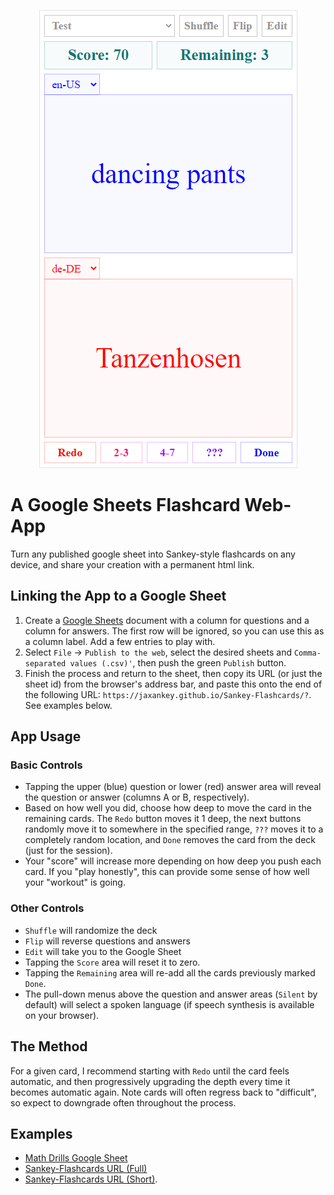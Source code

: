 <p align="center"><img src="https://github.com/jaxankey/Sankey-Flashcards/raw/main/screenshot.png"></p>

# A Google Sheets Flashcard Web-App

Turn any published google sheet into Sankey-style flashcards on any device, and share your creation with a permanent html link.

## Linking the App to a Google Sheet

 1. Create a [Google Sheets](https://docs.google.com/spreadsheets/u/0/) document with a column for questions and a column for answers. The first row will be ignored, so you can use this as a column label. Add a few entries to play with.
 2. Select `File` -> `Publish to the web`, select the desired sheets and `Comma-separated values (.csv)'`, then push the green `Publish` button.
 3. Finish the process and return to the sheet, then copy its URL (or just the sheet id) from the browser's address bar, and paste this onto the end of the following URL: `https://jaxankey.github.io/Sankey-Flashcards/?`. See examples below.

## App Usage

### Basic Controls

 * Tapping the upper (blue) question or lower (red) answer area will reveal the question or answer (columns A or B, respectively).
 * Based on how well you did, choose how deep to move the card in the remaining cards. The `Redo` button moves it 1 deep, the next buttons randomly move it to somewhere in the specified range, `???` moves it to a completely random location, and `Done` removes the card from the deck (just for the session).
 * Your "score" will increase more depending on how deep you push each card. If you "play honestly", this can provide some sense of how well your "workout" is going. 

### Other Controls

 * `Shuffle` will randomize the deck
 * `Flip` will reverse questions and answers 
 * `Edit` will take you to the Google Sheet
 * Tapping the `Score` area will reset it to zero.
 * Tapping the `Remaining` area will re-add all the cards previously marked `Done`.
 * The pull-down menus above the question and answer areas (`Silent` by default) will select a spoken language (if speech synthesis is available on your browser).

## The Method

For a given card, I recommend starting with `Redo` until the card feels automatic, and then progressively upgrading the depth every time it becomes automatic again. Note cards will often regress back to "difficult", so expect to downgrade often throughout the process. 

## Examples
 * [Math Drills Google Sheet](https://docs.google.com/spreadsheets/d/1IfWy8aefe9aNUO3OJ2bKv2Vtb28eEx2XUfMyYPiZv8c/)
 * [Sankey-Flashcards URL (Full)](https://jaxankey.github.io/Sankey-Flashcards/?https://docs.google.com/spreadsheets/d/1IfWy8aefe9aNUO3OJ2bKv2Vtb28eEx2XUfMyYPiZv8c/edit#gid=0)
 * [Sankey-Flashcards URL (Short)](https://jaxankey.github.io/Sankey-Flashcards/?1IfWy8aefe9aNUO3OJ2bKv2Vtb28eEx2XUfMyYPiZv8c).
